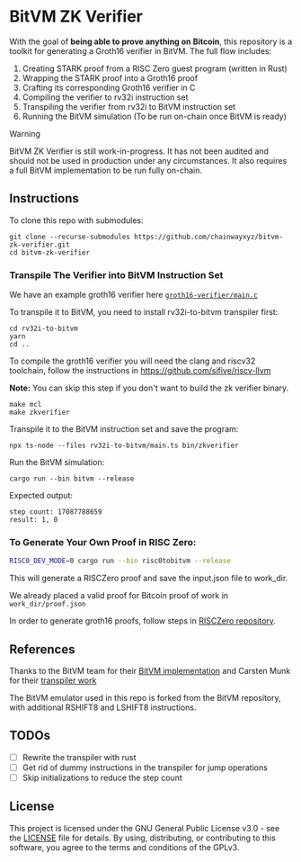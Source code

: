 # BitVM ZK Verifier
With the goal of **being able to prove anything on Bitcoin**, this repository is a toolkit for generating a Groth16 verifier in BitVM. The full flow includes:

1. Creating STARK proof from a RISC Zero guest program (written in Rust)
2. Wrapping the STARK proof into a Groth16 proof
3. Crafting its corresponding Groth16 verifier in C
4. Compiling the verifier to rv32i instruction set
5. Transpiling the verifier from rv32i to BitVM instruction set
6. Running the BitVM simulation (To be run on-chain once BitVM is ready)

> [!WARNING] 
> BitVM ZK Verifier is still work-in-progress. It has not been audited and should not be used in production under any circumstances. It also requires a full BitVM implementation to be run fully on-chain.

## Instructions
To clone this repo with submodules:

```
git clone --recurse-submodules https://github.com/chainwayxyz/bitvm-zk-verifier.git
cd bitvm-zk-verifier
```


### Transpile The Verifier into BitVM Instruction Set

We have an example groth16 verifier here [`groth16-verifier/main.c`](groth16-verifier/main.c)

To transpile it to BitVM, you need to install rv32i-to-bitvm transpiler first:

```
cd rv32i-to-bitvm
yarn
cd ..
```


To compile the groth16 verifier you will need the clang and riscv32 toolchain, follow the instructions in https://github.com/sifive/riscv-llvm

**Note:** You can skip this step if you don't want to build the zk verifier binary. 

```
make mcl
make zkverifier
```

Transpile it to the BitVM instruction set and save the program:
```
npx ts-node --files rv32i-to-bitvm/main.ts bin/zkverifier
```

Run the BitVM simulation:
```
cargo run --bin bitvm --release
```


Expected output:
```
step count: 17087788659
result: 1, 0
```

### To Generate Your Own Proof in RISC Zero:

```bash
RISC0_DEV_MODE=0 cargo run --bin risc0tobitvm --release
```

This will generate a RISCZero proof and save the input.json file to work_dir.

We already placed a valid proof for Bitcoin proof of work in `work_dir/proof.json`

In order to generate groth16 proofs, follow steps in [RISCZero repository](https://github.com/risc0/risc0/blob/main/compact_proof/README.md).

## References

Thanks to the BitVM team for their [BitVM implementation](https://github.com/BitVM/BitVM) and Carsten Munk for their [transpiler work](https://github.com/zippiehq/rv32i-to-bitvm/)

The BitVM emulator used in this repo is forked from the BitVM repository, with additional RSHIFT8 and LSHIFT8 instructions.

## TODOs

- [ ] Rewrite the transpiler with rust
- [ ] Get rid of dummy instructions in the transpiler for jump operations
- [ ] Skip initializations to reduce the step count

## License
This project is licensed under the GNU General Public License v3.0 - see the [LICENSE](LICENSE) file for details. By using, distributing, or contributing to this software, you agree to the terms and conditions of the GPLv3.
